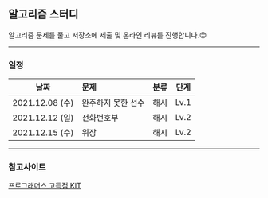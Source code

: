 ## 알고리즘 스터디 


알고리즘 문제를 풀고 저장소에 제출 및 온라인 리뷰를 진행합니다.😊


--------

### 일정

| 날짜 | 문제 | 분류 | 단계 | 
|---|:--------|-----|------|
|2021.12.08 (수) | 완주하지 못한 선수 | 해시 | Lv.1 |  
|2021.12.12 (일) | 전화번호부 | 해시 | Lv.2 | 
|2021.12.15 (수) | 위장 | 해시 | Lv.2 | 




--------------
### 참고사이트 
[프로그래머스 고득점 KIT](https://programmers.co.kr/learn/challenges)





